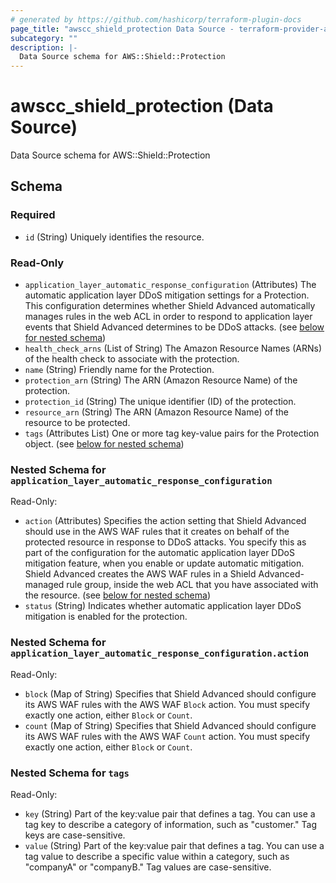 ```yaml
---
# generated by https://github.com/hashicorp/terraform-plugin-docs
page_title: "awscc_shield_protection Data Source - terraform-provider-awscc"
subcategory: ""
description: |-
  Data Source schema for AWS::Shield::Protection
---
```


# awscc_shield_protection (Data Source)

Data Source schema for AWS::Shield::Protection



<!-- schema generated by tfplugindocs -->
## Schema

### Required

- `id` (String) Uniquely identifies the resource.

### Read-Only

- `application_layer_automatic_response_configuration` (Attributes) The automatic application layer DDoS mitigation settings for a Protection. This configuration determines whether Shield Advanced automatically manages rules in the web ACL in order to respond to application layer events that Shield Advanced determines to be DDoS attacks. (see [below for nested schema](#nestedatt--application_layer_automatic_response_configuration))
- `health_check_arns` (List of String) The Amazon Resource Names (ARNs) of the health check to associate with the protection.
- `name` (String) Friendly name for the Protection.
- `protection_arn` (String) The ARN (Amazon Resource Name) of the protection.
- `protection_id` (String) The unique identifier (ID) of the protection.
- `resource_arn` (String) The ARN (Amazon Resource Name) of the resource to be protected.
- `tags` (Attributes List) One or more tag key-value pairs for the Protection object. (see [below for nested schema](#nestedatt--tags))

<a id="nestedatt--application_layer_automatic_response_configuration"></a>
### Nested Schema for `application_layer_automatic_response_configuration`

Read-Only:

- `action` (Attributes) Specifies the action setting that Shield Advanced should use in the AWS WAF rules that it creates on behalf of the protected resource in response to DDoS attacks. You specify this as part of the configuration for the automatic application layer DDoS mitigation feature, when you enable or update automatic mitigation. Shield Advanced creates the AWS WAF rules in a Shield Advanced-managed rule group, inside the web ACL that you have associated with the resource. (see [below for nested schema](#nestedatt--application_layer_automatic_response_configuration--action))
- `status` (String) Indicates whether automatic application layer DDoS mitigation is enabled for the protection.

<a id="nestedatt--application_layer_automatic_response_configuration--action"></a>
### Nested Schema for `application_layer_automatic_response_configuration.action`

Read-Only:

- `block` (Map of String) Specifies that Shield Advanced should configure its AWS WAF rules with the AWS WAF `Block` action.
You must specify exactly one action, either `Block` or `Count`.
- `count` (Map of String) Specifies that Shield Advanced should configure its AWS WAF rules with the AWS WAF `Count` action.
You must specify exactly one action, either `Block` or `Count`.



<a id="nestedatt--tags"></a>
### Nested Schema for `tags`

Read-Only:

- `key` (String) Part of the key:value pair that defines a tag. You can use a tag key to describe a category of information, such as "customer." Tag keys are case-sensitive.
- `value` (String) Part of the key:value pair that defines a tag. You can use a tag value to describe a specific value within a category, such as "companyA" or "companyB." Tag values are case-sensitive.
